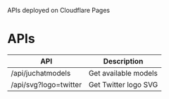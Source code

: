 APIs deployed on Cloudflare Pages


# APIs
| API | Description |
| --- | --- |
| /api/juchatmodels | Get available models |
|/api/svg?logo=twitter | Get Twitter logo SVG |